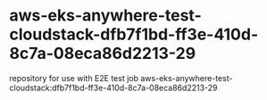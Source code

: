 # aws-eks-anywhere-test-cloudstack-dfb7f1bd-ff3e-410d-8c7a-08eca86d2213-29
repository for use with E2E test job aws-eks-anywhere-test-cloudstack:dfb7f1bd-ff3e-410d-8c7a-08eca86d2213-29
